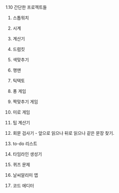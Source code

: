 1.10 간단한 프로젝트들

1. 스톱워치

2. 시계

3. 계산기

4. 드럼킷

5. 색맞추기

6. 행맨

7. 틱택토

8. 퐁 게임

9. 짝맞추기 게임

10. 미로 게임

11. 팁 계산기

12. 회문 검사기 - 앞으로 읽으나 뒤로 읽으나 같은 문장 찾기.

13. to-do 리스트

14. 타임라인 생성기

15. 퀴즈 문제

16. 날씨알리미 앱

17. 코드 에디터